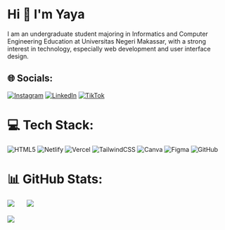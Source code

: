# Hi 👋 I'm  Yaya
I am an undergraduate student majoring in Informatics and Computer Engineering Education at Universitas Negeri Makassar, with a strong interest in technology, especially web development and user interface design.


## 🌐 Socials:
[![Instagram](https://img.shields.io/badge/Instagram-%23E4405F.svg?logo=Instagram&logoColor=white)](https://instagram.com/yayaxnr) [![LinkedIn](https://img.shields.io/badge/LinkedIn-%230077B5.svg?logo=linkedin&logoColor=white)](https://linkedin.com/in/nurh1dayat) [![TikTok](https://img.shields.io/badge/TikTok-%23000000.svg?logo=TikTok&logoColor=white)](https://tiktok.com/@yayaaa0712) 

# 💻 Tech Stack:
![HTML5](https://img.shields.io/badge/html5-%23E34F26.svg?style=for-the-badge&logo=html5&logoColor=white) ![Netlify](https://img.shields.io/badge/netlify-%23000000.svg?style=for-the-badge&logo=netlify&logoColor=#00C7B7) ![Vercel](https://img.shields.io/badge/vercel-%23000000.svg?style=for-the-badge&logo=vercel&logoColor=white) ![TailwindCSS](https://img.shields.io/badge/tailwindcss-%2338B2AC.svg?style=for-the-badge&logo=tailwind-css&logoColor=white) ![Canva](https://img.shields.io/badge/Canva-%2300C4CC.svg?style=for-the-badge&logo=Canva&logoColor=white) ![Figma](https://img.shields.io/badge/figma-%23F24E1E.svg?style=for-the-badge&logo=figma&logoColor=white) ![GitHub](https://img.shields.io/badge/github-%23121011.svg?style=for-the-badge&logo=github&logoColor=white)
# 📊 GitHub Stats: 
![](https://nirzak-streak-stats.vercel.app/?user=nurhidayatdev&theme=dark&hide_border=false)‎‎‎‎‎ &nbsp; &nbsp; &nbsp; ![](https://github-readme-stats.vercel.app/api/top-langs/?username=nurhidayatdev&theme=dark&hide_border=false&include_all_commits=true&count_private=true&layout=compact)<br/><br/>
![](https://github-readme-stats.vercel.app/api?username=nurhidayatdev&theme=dark&hide_border=false&include_all_commits=true&count_private=true)
